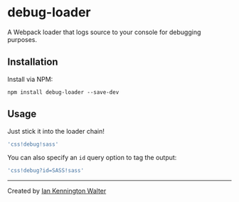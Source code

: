# debug-loader
A Webpack loader that logs source to your console for debugging purposes.

## Installation

Install via NPM:

```
npm install debug-loader --save-dev
```

## Usage

Just stick it into the loader chain!

```js
'css!debug!sass'
```

You can also specify an `id` query option to tag the output:

```js
'css!debug?id=SASS!sass'
```  
---  
Created by [Ian Kennington Walter](http://iankwalter.com)

